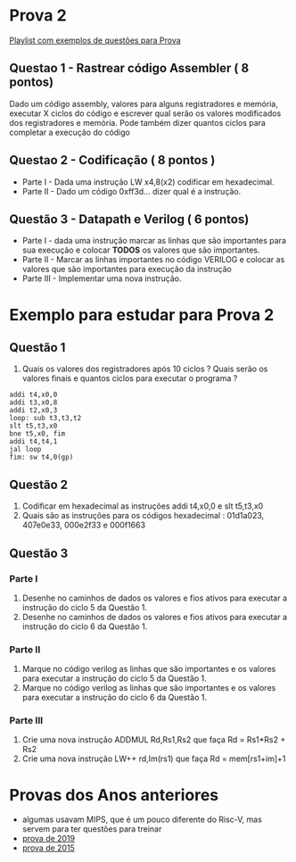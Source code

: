 # Prova 2

[Playlist com exemplos de questões para Prova](https://www.youtube.com/playlist?list=PLcvOyD_LMr6mgvBkzs7Xv3Tin8j_5_adv)

## Questao 1 - Rastrear código Assembler  ( 8 pontos)

Dado um código assembly, valores para alguns registradores e memória, executar X ciclos do código e escrever qual serão os valores modificados dos registradores e memória. Pode também dizer quantos ciclos para completar a execução do código

## Questao 2 - Codificação  ( 8 pontos ) 
 * Parte I - Dada uma instrução LW x4,8(x2) codificar em hexadecimal.
 * Parte II - Dado um código 0xff3d... dizer qual é a instrução.
 
 
 ## Questão 3 - Datapath e Verilog  ( 6 pontos)
 * Parte I - dada uma instrução marcar as linhas que são importantes para sua execução e colocar **TODOS** os valores que são importantes.
 * Parte II - Marcar as linhas importantes no código VERILOG e colocar as valores que são importantes para execução da instrução
 * Parte III - Implementar uma nova instrução.
 
 # Exemplo para estudar para Prova 2
 
 ## Questão 1

1. Quais os valores dos registradores após 10 ciclos ? Quais serão os valores finais e quantos ciclos para executar o programa ?
 ```
addi t4,x0,0
addi t3,x0,8
addi t2,x0,3
loop: sub t3,t3,t2
slt t5,t3,x0 
bne t5,x0, fim 
addi t4,t4,1
jal loop 
fim: sw t4,0(gp)
 ```
 
 ## Questão 2
 
 1. Codificar em hexadecimal as instruções addi t4,x0,0 e slt t5,t3,x0
 2. Quais são as instruções para os códigos hexadecimal : 01d1a023,  407e0e33, 000e2f33 e 000f1663

## Questão 3

### Parte I
1. Desenhe no caminhos de dados os valores e fios ativos para executar a instrução do ciclo 5 da Questão 1.
2. Desenhe no caminhos de dados os valores e fios ativos para executar a instrução do ciclo 6 da Questão 1.
### Parte II
1. Marque no código verilog as linhas que são importantes e os valores para executar a instrução do ciclo 5 da Questão 1.
2. Marque no código verilog as linhas que são importantes e os valores para executar a instrução do ciclo 6 da Questão 1.
### Parte III
1. Crie uma nova instrução ADDMUL Rd,Rs1,Rs2 que faça Rd = Rs1*Rs2 + Rs2
2. Crie uma nova instrução  LW++ rd,Im(rs1)  que faça Rd = mem[rs1+im]+1

 # Provas dos Anos anteriores 
   * algumas usavam MIPS, que é um pouco diferente do Risc-V, mas servem para ter questões para treinar
   * [prova de 2019](https://github.com/arduinoufv/inf250/blob/master/Assembler_Risc_V/prova2_2022/p19.pdf)
   * [prova de 2015](https://github.com/arduinoufv/inf250/blob/master/Assembler_Risc_V/prova2_2022/prova3_2015.pdf)

